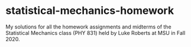# statistical-mechanics-homework
My solutions for all the homework assignments and midterms of the Statistical Mechanics class (PHY 831) held by Luke Roberts at MSU in Fall 2020.
